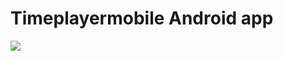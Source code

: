 # Timeplayermobile Android app
[![](https://play.google.com/intl/en_us/badges/images/badge_new.png)](https://play.google.com/store/apps/details?id=)

